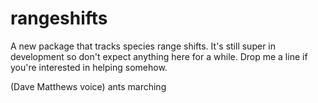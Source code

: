 # rangeshifts
A new package that tracks species range shifts. It's still super in development so don't expect anything here for a while. Drop me a line if you're interested in helping somehow.

(Dave Matthews voice) ants marching
